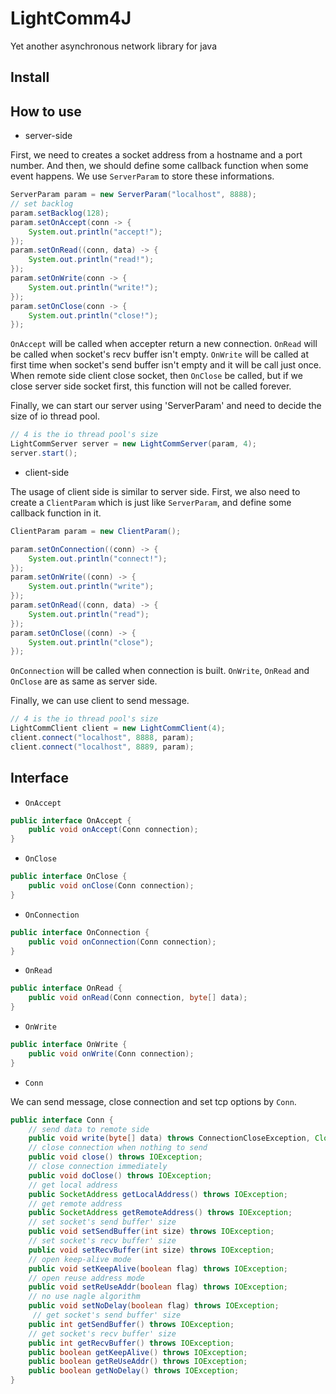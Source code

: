 # LightComm4J
Yet another asynchronous network library for java

## Install


## How to use

* server-side

First, we need to creates a socket address from a hostname and a port number. And then, we should define some callback function when some event happens. We use `ServerParam` to store these informations.

```java
ServerParam param = new ServerParam("localhost", 8888);
// set backlog
param.setBacklog(128);
param.setOnAccept(conn -> {
	System.out.println("accept!");
});
param.setOnRead((conn, data) -> {
	System.out.println("read!");
});
param.setOnWrite(conn -> {
	System.out.println("write!");
});
param.setOnClose(conn -> {
	System.out.println("close!");
});
```

`OnAccept` will be called when accepter return a new connection. `OnRead` will be called when socket's recv buffer isn't empty. `OnWrite` will be called at first time when socket's send buffer isn't empty and it will be call just once. When remote side client close socket, then `OnClose` be called, but if we close server side socket first, this function will not be called forever.

Finally, we can start our server using 'ServerParam' and need to decide the size of io thread pool.

```java
// 4 is the io thread pool's size
LightCommServer server = new LightCommServer(param, 4);
server.start();
```

* client-side

The usage of client side is similar to server side. First, we also need to create a `ClientParam` which is just like `ServerParam`, and define some callback function in it.

```java
ClientParam param = new ClientParam();

param.setOnConnection((conn) -> {
	System.out.println("connect!");
});
param.setOnWrite((conn) -> {
	System.out.println("write");
});
param.setOnRead((conn, data) -> {
	System.out.println("read");
});
param.setOnClose((conn) -> {
	System.out.println("close");
});
```

`OnConnection` will be called when connection is built. `OnWrite`, `OnRead` and `OnClose` are as same as server side.

Finally, we can use client to send message.

```java
// 4 is the io thread pool's size 
LightCommClient client = new LightCommClient(4);
client.connect("localhost", 8888, param);
client.connect("localhost", 8889, param);
```

## Interface

* `OnAccept`

```java
public interface OnAccept {
	public void onAccept(Conn connection);
}
```

* `OnClose`

```java
public interface OnClose {
	public void onClose(Conn connection);
}
```

* `OnConnection`

```java
public interface OnConnection {
	public void onConnection(Conn connection);
}
```

* `OnRead`

```java
public interface OnRead {
	public void onRead(Conn connection, byte[] data);
}
```

* `OnWrite`

```java
public interface OnWrite {
	public void onWrite(Conn connection);
}
```

* `Conn`

We can send message, close connection and set tcp options by `Conn`.

```java
public interface Conn {
    // send data to remote side
	public void write(byte[] data) throws ConnectionCloseException, ClosedChannelException;
    // close connection when nothing to send
	public void close() throws IOException;
    // close connection immediately
	public void doClose() throws IOException;
    // get local address
	public SocketAddress getLocalAddress() throws IOException;
    // get remote address
	public SocketAddress getRemoteAddress() throws IOException;
    // set socket's send buffer' size
	public void setSendBuffer(int size) throws IOException;
    // set socket's recv buffer' size
	public void setRecvBuffer(int size) throws IOException;
    // open keep-alive mode
	public void setKeepAlive(boolean flag) throws IOException;
    // open reuse address mode
	public void setReUseAddr(boolean flag) throws IOException;
    // no use nagle algorithm
	public void setNoDelay(boolean flag) throws IOException;
     // get socket's send buffer' size
	public int getSendBuffer() throws IOException;
    // get socket's recv buffer' size
	public int getRecvBuffer() throws IOException;
	public boolean getKeepAlive() throws IOException;
	public boolean getReUseAddr() throws IOException;
	public boolean getNoDelay() throws IOException;
}
```